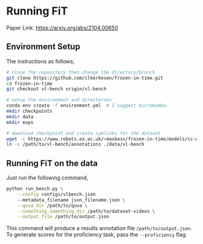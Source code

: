 # Running FiT
Paper Link: https://arxiv.org/abs/2104.00650

## Environment Setup

The instructions as follows,

```bash
# clone the repository then change the directory/branch
git clone https://github.com/ilkerkesen/frozen-in-time.git
cd frozen-in-time
git checkout vl-bench origin/vl-bench

# setup the environment and directories
conda env create -f environment.yml  # I suggest micromamba.
mkdir checkpoints
mkdir data
mkdir exps

# download checkpoint and create symlinks for the dataset
wget -c https://www.robots.ox.ac.uk/~maxbain/frozen-in-time/models/cc-webvid2m-4f_stformer_b_16_224.pth.tar -P ./checkpoints/
ln -s /path/to/vl-bench/annotations ./data/vl-bench
```

## Running FiT on the data

Just run the following command,
```bash
python run_bench.py \
    --config configs/vlbench.json
    --metadata_filename json_filename.json \
    --quva_dir /path/to/quva \
    --something_something_dir /path/to/dataset-videos \
    --output_file /path/to/output.json
```

This command will produce a results annotation file `/path/to/output.json`.  To generate scores for the proficiency task, pass the `--proficiency` flag.